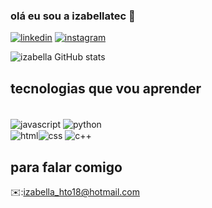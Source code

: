 ### olá eu sou a izabellatec  👋
[![linkedin](https://img.shields.io/badge/LinkedIn-0077B5?style=for-the-badge&logo=linkedin&logoColor=white)](https://www.linkedin.com/in/izabellachristine/) 
[![instagram](https://img.shields.io/badge/Instagram-E4405F?style=for-the-badge&logo=instagram&logoColor=white)](https://www.instagram.com/izabellachristine19/)


![izabella GitHub stats](https://github-readme-stats.vercel.app/api?username=izabellatec&show_icons=true&theme=github_dark)

## tecnologias que vou aprender

<div styles="display: inline_block" ><br/>
<img align="center" alt="javascript" src="https://img.shields.io/badge/JavaScript-F7DF1E?style=for-the-badge&logo=javascript&logoColor=black
	" />
<img align="center"  alt="python" src="https://img.shields.io/badge/Python-14354C?style=for-the-badge&logo=python&logoColor=white"
div styles="display: inline_block" ><br/>
<img align="center"  alt="html" src="https://img.shields.io/badge/HTML-239120?style=for-the-badge&logo=html5&logoColor=white"

<img align="center"  alt="css" src="https://img.shields.io/badge/CSS-239120?&style=for-the-badge&logo=css3&logoColor=white
	" />
<img align="center"  alt="c++" src="https://img.shields.io/badge/C%2B%2B-00599C?style=for-the-badge&logo=c%2B%2B&logoColor=white
	" />
<div>

 ## para falar comigo 
 ✉️:izabella_hto18@hotmail.com
